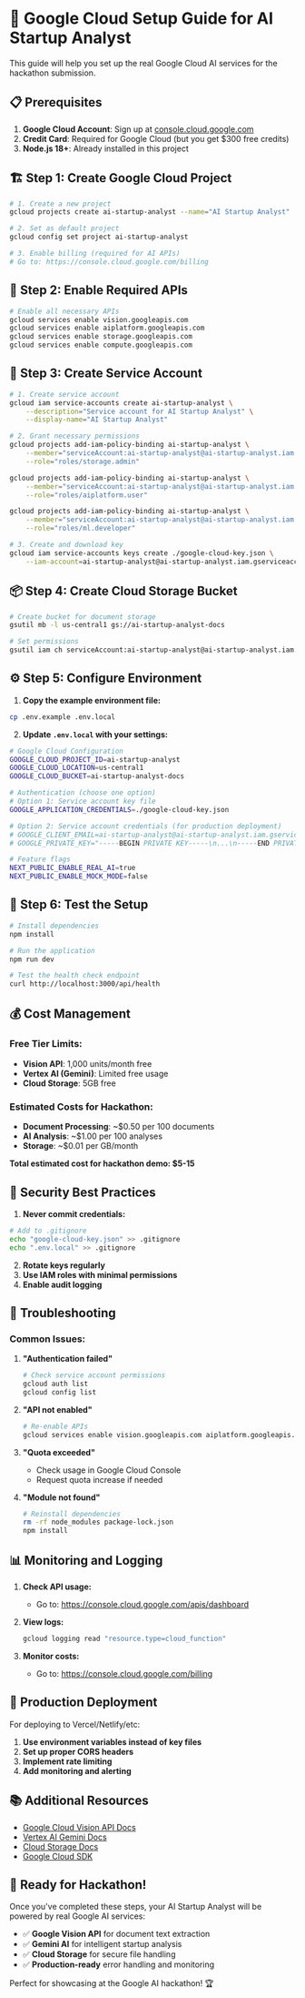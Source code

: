 # 🚀 Google Cloud Setup Guide for AI Startup Analyst

This guide will help you set up the real Google Cloud AI services for the hackathon submission.

## 📋 Prerequisites

1. **Google Cloud Account**: Sign up at [console.cloud.google.com](https://console.cloud.google.com)
2. **Credit Card**: Required for Google Cloud (but you get $300 free credits)
3. **Node.js 18+**: Already installed in this project

## 🏗️ Step 1: Create Google Cloud Project

```bash
# 1. Create a new project
gcloud projects create ai-startup-analyst --name="AI Startup Analyst"

# 2. Set as default project
gcloud config set project ai-startup-analyst

# 3. Enable billing (required for AI APIs)
# Go to: https://console.cloud.google.com/billing
```

## 🔧 Step 2: Enable Required APIs

```bash
# Enable all necessary APIs
gcloud services enable vision.googleapis.com
gcloud services enable aiplatform.googleapis.com  
gcloud services enable storage.googleapis.com
gcloud services enable compute.googleapis.com
```

## 🔐 Step 3: Create Service Account

```bash
# 1. Create service account
gcloud iam service-accounts create ai-startup-analyst \
    --description="Service account for AI Startup Analyst" \
    --display-name="AI Startup Analyst"

# 2. Grant necessary permissions
gcloud projects add-iam-policy-binding ai-startup-analyst \
    --member="serviceAccount:ai-startup-analyst@ai-startup-analyst.iam.gserviceaccount.com" \
    --role="roles/storage.admin"

gcloud projects add-iam-policy-binding ai-startup-analyst \
    --member="serviceAccount:ai-startup-analyst@ai-startup-analyst.iam.gserviceaccount.com" \
    --role="roles/aiplatform.user"

gcloud projects add-iam-policy-binding ai-startup-analyst \
    --member="serviceAccount:ai-startup-analyst@ai-startup-analyst.iam.gserviceaccount.com" \
    --role="roles/ml.developer"

# 3. Create and download key
gcloud iam service-accounts keys create ./google-cloud-key.json \
    --iam-account=ai-startup-analyst@ai-startup-analyst.iam.gserviceaccount.com
```

## 📦 Step 4: Create Cloud Storage Bucket

```bash
# Create bucket for document storage
gsutil mb -l us-central1 gs://ai-startup-analyst-docs

# Set permissions
gsutil iam ch serviceAccount:ai-startup-analyst@ai-startup-analyst.iam.gserviceaccount.com:objectAdmin gs://ai-startup-analyst-docs
```

## ⚙️ Step 5: Configure Environment

1. **Copy the example environment file:**
```bash
cp .env.example .env.local
```

2. **Update `.env.local` with your settings:**
```bash
# Google Cloud Configuration
GOOGLE_CLOUD_PROJECT_ID=ai-startup-analyst
GOOGLE_CLOUD_LOCATION=us-central1
GOOGLE_CLOUD_BUCKET=ai-startup-analyst-docs

# Authentication (choose one option)
# Option 1: Service account key file
GOOGLE_APPLICATION_CREDENTIALS=./google-cloud-key.json

# Option 2: Service account credentials (for production deployment)
# GOOGLE_CLIENT_EMAIL=ai-startup-analyst@ai-startup-analyst.iam.gserviceaccount.com
# GOOGLE_PRIVATE_KEY="-----BEGIN PRIVATE KEY-----\n...\n-----END PRIVATE KEY-----\n"

# Feature flags
NEXT_PUBLIC_ENABLE_REAL_AI=true
NEXT_PUBLIC_ENABLE_MOCK_MODE=false
```

## 🧪 Step 6: Test the Setup

```bash
# Install dependencies
npm install

# Run the application
npm run dev

# Test the health check endpoint
curl http://localhost:3000/api/health
```

## 💰 Cost Management

### Free Tier Limits:
- **Vision API**: 1,000 units/month free
- **Vertex AI (Gemini)**: Limited free usage
- **Cloud Storage**: 5GB free

### Estimated Costs for Hackathon:
- **Document Processing**: ~$0.50 per 100 documents
- **AI Analysis**: ~$1.00 per 100 analyses  
- **Storage**: ~$0.01 per GB/month

**Total estimated cost for hackathon demo: $5-15**

## 🚨 Security Best Practices

1. **Never commit credentials:**
```bash
# Add to .gitignore
echo "google-cloud-key.json" >> .gitignore
echo ".env.local" >> .gitignore
```

2. **Rotate keys regularly**
3. **Use IAM roles with minimal permissions**
4. **Enable audit logging**

## 🐛 Troubleshooting

### Common Issues:

1. **"Authentication failed"**
   ```bash
   # Check service account permissions
   gcloud auth list
   gcloud config list
   ```

2. **"API not enabled"**
   ```bash
   # Re-enable APIs
   gcloud services enable vision.googleapis.com aiplatform.googleapis.com
   ```

3. **"Quota exceeded"**
   - Check usage in Google Cloud Console
   - Request quota increase if needed

4. **"Module not found"**
   ```bash
   # Reinstall dependencies
   rm -rf node_modules package-lock.json
   npm install
   ```

## 📊 Monitoring and Logging

1. **Check API usage:**
   - Go to: https://console.cloud.google.com/apis/dashboard

2. **View logs:**
   ```bash
   gcloud logging read "resource.type=cloud_function"
   ```

3. **Monitor costs:**
   - Go to: https://console.cloud.google.com/billing

## 🎯 Production Deployment

For deploying to Vercel/Netlify/etc:

1. **Use environment variables instead of key files**
2. **Set up proper CORS headers**
3. **Implement rate limiting**
4. **Add monitoring and alerting**

## 📚 Additional Resources

- [Google Cloud Vision API Docs](https://cloud.google.com/vision/docs)
- [Vertex AI Gemini Docs](https://cloud.google.com/vertex-ai/docs/generative-ai/model-reference/gemini)
- [Cloud Storage Docs](https://cloud.google.com/storage/docs)
- [Google Cloud SDK](https://cloud.google.com/sdk/docs/install)

## 🎉 Ready for Hackathon!

Once you've completed these steps, your AI Startup Analyst will be powered by real Google AI services:

- ✅ **Google Vision API** for document text extraction
- ✅ **Gemini AI** for intelligent startup analysis  
- ✅ **Cloud Storage** for secure file handling
- ✅ **Production-ready** error handling and monitoring

Perfect for showcasing at the Google AI hackathon! 🏆

